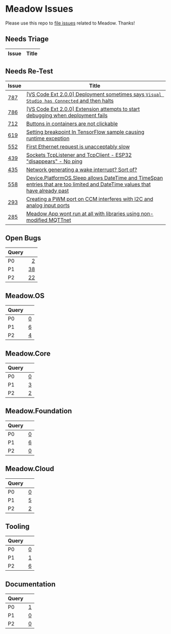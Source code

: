 # Meadow Issues

Please use this repo to [file issues](https://github.com/WildernessLabs/Meadow_Issues/issues/new/choose) related to Meadow. Thanks!

## Needs Triage

| Issue | Title |
|---|---|
## Needs Re-Test

| Issue | Title |
|---|---|
| [787](https://github.com/WildernessLabs/Meadow_Issues/issues/787) | [[VS Code Ext 2.0.0] Deployment sometimes says `Visual Studio has Connected` and then halts](https://github.com/WildernessLabs/Meadow_Issues/issues/787) |
| [786](https://github.com/WildernessLabs/Meadow_Issues/issues/786) | [[VS Code Ext 2.0.0] Extension attempts to start debugging when deployment fails](https://github.com/WildernessLabs/Meadow_Issues/issues/786) |
| [712](https://github.com/WildernessLabs/Meadow_Issues/issues/712) | [Buttons in containers are not clickable](https://github.com/WildernessLabs/Meadow_Issues/issues/712) |
| [619](https://github.com/WildernessLabs/Meadow_Issues/issues/619) | [Setting breakpoint In TensorFlow sample causing runtime exception](https://github.com/WildernessLabs/Meadow_Issues/issues/619) |
| [552](https://github.com/WildernessLabs/Meadow_Issues/issues/552) | [First Ethernet request is unacceptably slow](https://github.com/WildernessLabs/Meadow_Issues/issues/552) |
| [439](https://github.com/WildernessLabs/Meadow_Issues/issues/439) | [Sockets TcpListener and TcpClient - ESP32 "disappears" - No ping](https://github.com/WildernessLabs/Meadow_Issues/issues/439) |
| [435](https://github.com/WildernessLabs/Meadow_Issues/issues/435) | [Network generating a wake interrupt? Sort of?](https://github.com/WildernessLabs/Meadow_Issues/issues/435) |
| [558](https://github.com/WildernessLabs/Meadow_Issues/issues/558) | [Device.PlatformOS.Sleep allows DateTime and TimeSpan entries that are too limited and DateTime values that have already past](https://github.com/WildernessLabs/Meadow_Issues/issues/558) |
| [293](https://github.com/WildernessLabs/Meadow_Issues/issues/293) | [Creating a PWM port on CCM interferes with I2C and analog input ports ](https://github.com/WildernessLabs/Meadow_Issues/issues/293) |
| [285](https://github.com/WildernessLabs/Meadow_Issues/issues/285) | [Meadow App wont run at all with libraries using non-modified MQTTnet](https://github.com/WildernessLabs/Meadow_Issues/issues/285) |
## Open Bugs

| Query |  |
|:------|-:|
| P0 | [2](https://github.com/WildernessLabs/Meadow_Issues/issues?q=is%3Aopen%20is%3Aissue%20label%3Abug%20label%3Ap0) |
| P1 | [38](https://github.com/WildernessLabs/Meadow_Issues/issues?q=is%3Aopen%20is%3Aissue%20label%3Abug%20label%3Ap1) |
| P2 | [22](https://github.com/WildernessLabs/Meadow_Issues/issues?q=is%3Aopen%20is%3Aissue%20label%3Abug%20label%3Ap2) |
## Meadow.OS

| Query |  |
|:------|-:|
| P0 | [0](https://github.com/WildernessLabs/Meadow_Issues/issues?q=is%3Aopen%20is%3Aissue%20label%3Abug%20label%3Ap0%20label%3Aos) |
| P1 | [6](https://github.com/WildernessLabs/Meadow_Issues/issues?q=is%3Aopen%20is%3Aissue%20label%3Abug%20label%3Ap1%20label%3Aos) |
| P2 | [4](https://github.com/WildernessLabs/Meadow_Issues/issues?q=is%3Aopen%20is%3Aissue%20label%3Abug%20label%3Ap2%20label%3Aos) |
## Meadow.Core

| Query |  |
|:------|-:|
| P0 | [0](https://github.com/WildernessLabs/Meadow_Issues/issues?q=is%3Aopen%20is%3Aissue%20label%3Abug%20label%3Ap0%20label%3Acore) |
| P1 | [3](https://github.com/WildernessLabs/Meadow_Issues/issues?q=is%3Aopen%20is%3Aissue%20label%3Abug%20label%3Ap1%20label%3Acore) |
| P2 | [2](https://github.com/WildernessLabs/Meadow_Issues/issues?q=is%3Aopen%20is%3Aissue%20label%3Abug%20label%3Ap2%20label%3Acore) |
## Meadow.Foundation

| Query |  |
|:------|-:|
| P0 | [0](https://github.com/WildernessLabs/Meadow_Issues/issues?q=is%3Aopen%20is%3Aissue%20label%3Abug%20label%3Ap0%20label%3Afoundation) |
| P1 | [6](https://github.com/WildernessLabs/Meadow_Issues/issues?q=is%3Aopen%20is%3Aissue%20label%3Abug%20label%3Ap1%20label%3Afoundation) |
| P2 | [0](https://github.com/WildernessLabs/Meadow_Issues/issues?q=is%3Aopen%20is%3Aissue%20label%3Abug%20label%3Ap2%20label%3Afoundation) |
## Meadow.Cloud

| Query |  |
|:------|-:|
| P0 | [0](https://github.com/WildernessLabs/Meadow_Issues/issues?q=is%3Aopen%20is%3Aissue%20label%3Abug%20label%3Ap0%20label%3Acloud) |
| P1 | [5](https://github.com/WildernessLabs/Meadow_Issues/issues?q=is%3Aopen%20is%3Aissue%20label%3Abug%20label%3Ap1%20label%3Acloud) |
| P2 | [2](https://github.com/WildernessLabs/Meadow_Issues/issues?q=is%3Aopen%20is%3Aissue%20label%3Abug%20label%3Ap2%20label%3Acloud) |
## Tooling

| Query |  |
|:------|-:|
| P0 | [0](https://github.com/WildernessLabs/Meadow_Issues/issues?q=is%3Aopen%20is%3Aissue%20label%3Abug%20label%3Ap0%20label%3Atooling) |
| P1 | [1](https://github.com/WildernessLabs/Meadow_Issues/issues?q=is%3Aopen%20is%3Aissue%20label%3Abug%20label%3Ap1%20label%3Atooling) |
| P2 | [6](https://github.com/WildernessLabs/Meadow_Issues/issues?q=is%3Aopen%20is%3Aissue%20label%3Abug%20label%3Ap2%20label%3Atooling) |
## Documentation

| Query |  |
|:------|-:|
| P0 | [1](https://github.com/WildernessLabs/Meadow_Issues/issues?q=is%3Aopen%20is%3Aissue%20label%3Abug%20label%3Ap0%20label%3Adocs) |
| P1 | [0](https://github.com/WildernessLabs/Meadow_Issues/issues?q=is%3Aopen%20is%3Aissue%20label%3Abug%20label%3Ap1%20label%3Adocs) |
| P2 | [0](https://github.com/WildernessLabs/Meadow_Issues/issues?q=is%3Aopen%20is%3Aissue%20label%3Abug%20label%3Ap2%20label%3Adocs) |
